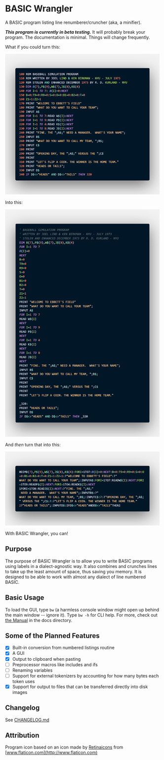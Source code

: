 # BASIC Wrangler

A BASIC program listing line renumberer/cruncher (aka, a minifier).

**_This program is currently in beta testing._** It will probably break your program. The documentation is minimal. Things will change frequently.

What if you could turn this:

![Example 1](docs/images/example1.png)

Into this:

![Example 2](docs/images/example2.png)

And _then_ turn that into this:

![Example 3](docs/images/example3.png)

With BASIC Wrangler, you can!

## Purpose

The purpose of BASIC Wrangler is to allow you to write BASIC programs using labels in a dialect-agnostic way. It also combines and crunches lines to take up the least amount of space, thus saving you memory. It is designed to be able to work with almost any dialect of line numbered BASIC.

## Basic Usage

To load the GUI, type `bw` (a harmless console window might open up behind the main window -- ignore it). Type `bw -h` for CLI help. For more, check out [the Manual](docs/Manual.asc) in the docs directory.

## Some of the Planned Features

- [x] Built-in conversion from numbered listings routine
- [x] A GUI
- [x] Output to clipboard when pasting
- [ ] Preprocessor macros like includes and ifs
- [ ] Renaming variables
- [ ] Support for external tokenizers by accounting for how many bytes each token uses
- [x] Support for output to files that can be transferred directly into disk images

## Changelog

See [CHANGELOG.md](CHANGELOG.md)

## Attribution

Program icon based on an icon made by [Retinaicons](http://www.flaticon.com/authors/retinaicons) from [www.flaticon.com](http://www.flaticon.com)
